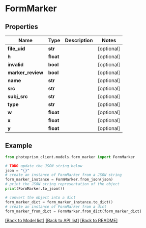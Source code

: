 # FormMarker


## Properties

Name | Type | Description | Notes
------------ | ------------- | ------------- | -------------
**file_uid** | **str** |  | [optional]
**h** | **float** |  | [optional]
**invalid** | **bool** |  | [optional]
**marker_review** | **bool** |  | [optional]
**name** | **str** |  | [optional]
**src** | **str** |  | [optional]
**subj_src** | **str** |  | [optional]
**type** | **str** |  | [optional]
**w** | **float** |  | [optional]
**x** | **float** |  | [optional]
**y** | **float** |  | [optional]

## Example

```python
from photoprism_client.models.form_marker import FormMarker

# TODO update the JSON string below
json = "{}"
# create an instance of FormMarker from a JSON string
form_marker_instance = FormMarker.from_json(json)
# print the JSON string representation of the object
print(FormMarker.to_json())

# convert the object into a dict
form_marker_dict = form_marker_instance.to_dict()
# create an instance of FormMarker from a dict
form_marker_from_dict = FormMarker.from_dict(form_marker_dict)
```
[[Back to Model list]](../README.md#documentation-for-models) [[Back to API list]](../README.md#documentation-for-api-endpoints) [[Back to README]](../README.md)


